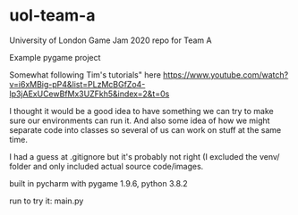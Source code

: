 # uol-team-a
University of London Game Jam 2020 repo for Team A

Example pygame project

Somewhat following Tim's tutorials" here https://www.youtube.com/watch?v=i6xMBig-pP4&list=PLzMcBGfZo4-lp3jAExUCewBfMx3UZFkh5&index=2&t=0s

I thought it would be a good idea to have something we can try to make sure our environments can run it. And also some idea of how we might separate code into classes so several of us can work on stuff at the same time.

I had a guess at .gitignore but it's probably not right (I excluded the venv/ folder and only included actual source code/images.

built in pycharm
with pygame 1.9.6, python 3.8.2

run to try it: main.py
